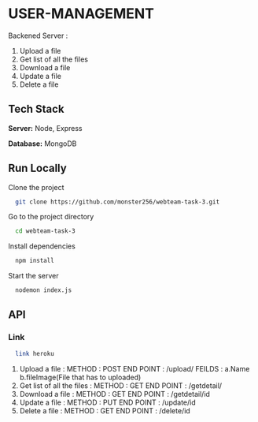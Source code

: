 
# USER-MANAGEMENT 

Backened Server : 
 1. Upload a file
 2. Get list of all the files
 3. Download a file
 4. Update a file
 5. Delete a file
 


## Tech Stack


**Server:** Node, Express

**Database:** MongoDB


## Run Locally

Clone the project

```bash
  git clone https://github.com/monster256/webteam-task-3.git
```

Go to the project directory

```bash
  cd webteam-task-3
```

Install dependencies

```bash
  npm install
```

Start the server

```bash
  nodemon index.js
```

## API
### Link

```bash
  link heroku 
```

 1. Upload a file : 
    METHOD : POST
    END POINT : /upload/
    FEILDS :
     a.Name
     b.fileImage(File that has to uploaded)
 2. Get list of all the files :
    METHOD : GET
    END POINT : /getdetail/
 3. Download a file :
    METHOD : GET
    END POINT : /getdetail/id
 4. Update a file :
    METHOD : PUT
    END POINT : /update/id
 5. Delete a file :
    METHOD : GET
    END POINT : /delete/id

